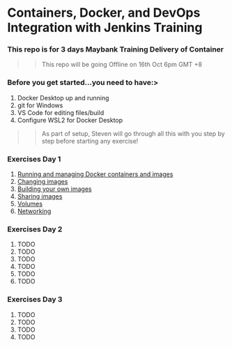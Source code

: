 # Containers, Docker, and DevOps Integration with Jenkins Training
### This repo is for 3 days Maybank Training Delivery of Container
>> This repo will be going Offline on 16th Oct 6pm GMT +8

### Before you get started...you need to have:>

1. Docker Desktop up and running 
2. git for Windows
3. VS Code for editing files/build
4. Configure WSL2 for Docker Desktop
>> As part of setup, Steven will go through all this with you step by step before starting any exercise! 


### Exercises Day 1

1. [Running and managing Docker containers and images](https://github.com/stv707/container_labs/blob/main/exercises/day1/1-running_containers/README.md)
2. [Changing images](https://github.com/stv707/container_labs/blob/main/exercises/day1/2-changing_images/README.md)
3. [Building your own images](https://github.com/stv707/container_labs/blob/main/exercises/day1/3-building_images/README.md)
4. [Sharing images](https://github.com/stv707/container_labs/blob/main/exercises/day1/4-sharing_images/README.md)
5. [Volumes](https://github.com/stv707/container_labs/blob/main/exercises/day1/5-volumes/README.md)
6. [Networking](https://github.com/stv707/container_labs/blob/main/exercises/day1/6-networking/README.md)

### Exercises Day 2
1. TODO
2. TODO
3. TODO
4. TODO
5. TODO
6. TODO

### Exercises Day 3 
1. TODO
2. TODO
3. TODO
4. TODO